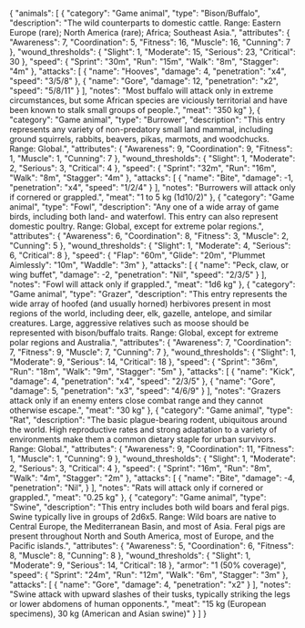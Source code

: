 {
  "animals": [
    {
      "category": "Game animal",
      "type": "Bison/Buffalo",
      "description": "The wild counterparts to domestic cattle. Range: Eastern Europe (rare); North America (rare); Africa; Southeast Asia.",
      "attributes": {
        "Awareness": 7,
        "Coordination": 5,
        "Fitness": 16,
        "Muscle": 16,
        "Cunning": 7
      },
      "wound_thresholds": {
        "Slight": 1,
        "Moderate": 15,
        "Serious": 23,
        "Critical": 30
      },
      "speed": {
        "Sprint": "30m",
        "Run": "15m",
        "Walk": "8m",
        "Stagger": "4m"
      },
      "attacks": [
        {
          "name": "Hooves",
          "damage": 4,
          "penetration": "x4",
          "speed": "3/5/8"
        },
        {
          "name": "Gore",
          "damage": 12,
          "penetration": "x2",
          "speed": "5/8/11"
        }
      ],
      "notes": "Most buffalo will attack only in extreme circumstances, but some African species are viciously territorial and have been known to stalk small groups of people.",
      "meat": "350 kg"
    },
    {
      "category": "Game animal",
      "type": "Burrower",
      "description": "This entry represents any variety of non-predatory small land mammal, including ground squirrels, rabbits, beavers, pikas, marmots, and woodchucks. Range: Global.",
      "attributes": {
        "Awareness": 9,
        "Coordination": 9,
        "Fitness": 1,
        "Muscle": 1,
        "Cunning": 7
      },
      "wound_thresholds": {
        "Slight": 1,
        "Moderate": 2,
        "Serious": 3,
        "Critical": 4
      },
      "speed": {
        "Sprint": "32m",
        "Run": "16m",
        "Walk": "8m",
        "Stagger": "4m"
      },
      "attacks": [
        {
          "name": "Bite",
          "damage": -1,
          "penetration": "x4",
          "speed": "1/2/4"
        }
      ],
      "notes": "Burrowers will attack only if cornered or grappled.",
      "meat": "1 to 5 kg (1d10/2)"
    },
    {
      "category": "Game animal",
      "type": "Fowl",
      "description": "Any one of a wide array of game birds, including both land- and waterfowl. This entry can also represent domestic poultry. Range: Global, except for extreme polar regions.",
      "attributes": {
        "Awareness": 6,
        "Coordination": 8,
        "Fitness": 3,
        "Muscle": 2,
        "Cunning": 5
      },
      "wound_thresholds": {
        "Slight": 1,
        "Moderate": 4,
        "Serious": 6,
        "Critical": 8
      },
      "speed": {
        "Flap": "60m",
        "Glide": "20m",
        "Plummet Aimlessly": "10m",
        "Waddle": "3m"
      },
      "attacks": [
        {
          "name": "Peck, claw, or wing buffet",
          "damage": -2,
          "penetration": "Nil",
          "speed": "2/3/5"
        }
      ],
      "notes": "Fowl will attack only if grappled.",
      "meat": "1d6 kg"
    },
    {
      "category": "Game animal",
      "type": "Grazer",
      "description": "This entry represents the wide array of hoofed (and usually horned) herbivores present in most regions of the world, including deer, elk, gazelle, antelope, and similar creatures. Large, aggressive relatives such as moose should be represented with bison/buffalo traits. Range: Global, except for extreme polar regions and Australia.",
      "attributes": {
        "Awareness": 7,
        "Coordination": 7,
        "Fitness": 9,
        "Muscle": 7,
        "Cunning": 7
      },
      "wound_thresholds": {
        "Slight": 1,
        "Moderate": 9,
        "Serious": 14,
        "Critical": 18
      },
      "speed": {
        "Sprint": "36m",
        "Run": "18m",
        "Walk": "9m",
        "Stagger": "5m"
      },
      "attacks": [
        {
          "name": "Kick",
          "damage": 4,
          "penetration": "x4",
          "speed": "2/3/5"
        },
        {
          "name": "Gore",
          "damage": 5,
          "penetration": "x3",
          "speed": "4/6/9"
        }
      ],
      "notes": "Grazers attack only if an enemy enters close combat range and they cannot otherwise escape.",
      "meat": "30 kg"
    },
    {
      "category": "Game animal",
      "type": "Rat",
      "description": "The basic plague-bearing rodent, ubiquitous around the world. High reproductive rates and strong adaptation to a variety of environments make them a common dietary staple for urban survivors. Range: Global.",
      "attributes": {
        "Awareness": 9,
        "Coordination": 11,
        "Fitness": 1,
        "Muscle": 1,
        "Cunning": 9
      },
      "wound_thresholds": {
        "Slight": 1,
        "Moderate": 2,
        "Serious": 3,
        "Critical": 4
      },
      "speed": {
        "Sprint": "16m",
        "Run": "8m",
        "Walk": "4m",
        "Stagger": "2m"
      },
      "attacks": [
        {
          "name": "Bite",
          "damage": -4,
          "penetration": "Nil",
        }
      ],
      "notes": "Rats will attack only if cornered or grappled.",
      "meat": "0.25 kg"
    },
    {
      "category": "Game animal",
      "type": "Swine",
      "description": "This entry includes both wild boars and feral pigs. Swine typically live in groups of 2d6x5. Range: Wild boars are native to Central Europe, the Mediterranean Basin, and most of Asia. Feral pigs are present throughout North and South America, most of Europe, and the Pacific islands.",
      "attributes": {
        "Awareness": 5,
        "Coordination": 6,
        "Fitness": 8,
        "Muscle": 8,
        "Cunning": 8
      },
      "wound_thresholds": {
        "Slight": 1,
        "Moderate": 9,
        "Serious": 14,
        "Critical": 18
      },
      "armor": "1 (50% coverage)",
      "speed": {
        "Sprint": "24m",
        "Run": "12m",
        "Walk": "6m",
        "Stagger": "3m"
      },
      "attacks": [
        {
          "name": "Gore",
          "damage": 4,
          "penetration": "x2"
        }
      ],
      "notes": "Swine attack with upward slashes of their tusks, typically striking the legs or lower abdomens of human opponents.",
      "meat": "15 kg (European specimens), 30 kg (American and Asian swine)"
    }
  ]
}